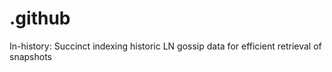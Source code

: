 # .github
In-history: Succinct indexing historic LN gossip data for efficient retrieval of snapshots
